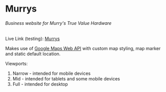 # Murrys
###### Business website for Murry's True Value Hardware
 
Live Link (testing): [Murrys](http://kim-n.github.io/Murrys/)

Makes use of [Google Maps Web API](https://developers.google.com/maps/web/) with custom map styling, map marker and static default location.

Viewports:

1. Narrow - intended for mobile devices
2. Mid - intended for tablets and some mobile devices
3. Full - intended for desktop



